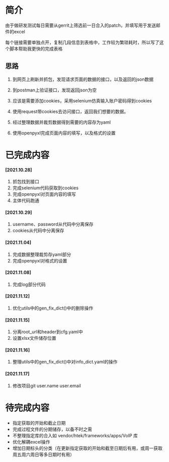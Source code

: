 # 简介
由于做研发测试每日需要从gerrit上筛选前一日合入的patch，并填写用于发送邮件的excel

每个链接需要单独点开，复制几段信息到表格中，工作较为繁琐耗时，所以写了这个脚本帮助我更快的完成表格
## 思路
1. 到网页上刷新并抓包，发现请求页面的数据的接口，以及返回的json数据

2. 到postman上验证接口，发现返回json为空

3. 应该是需要添加cookies，采用selenium仿真输入账户密码得到cookies

4. 使用request带cookies去访问接口，返回我们想要的数据。

5. 经过整理数据并裁剪数据得到需要的内容存为yaml

6. 使用openpyxl完成页面内容的填写，以及格式的设置
# 已完成内容
#### [2021.10.28]
  1. 抓包找到接口
  2. 完成selenium代码获取到cookies
  3. 完成openpyxl对页面内容的填写
  4. 主体代码跑通
#### [2021.10.29]
  1. username、password从代码中分离保存
  2. cookies从代码中分离保存
#### [2021.11.04]
  1. 完成数据整理裁剪存yaml部分
  2. 完成openpyxl对格式的设置
#### [2021.11.08]
  1. 完成log部分代码
#### [2021.11.12]
  1. 优化utils中的gen_fix_dict()中的删除操作
#### [2021.11.15]
  1. 分离root_url和header到cfg.yaml中
  2. 设置xlsx文件储存位置
#### [2021.11.16]
  1. 整理utils中的gen_fix_dict()中对info_dict.yaml的操作
#### [2021.11.17]
  1. 修改项目git user.name user.email


# 待完成内容
- 指定获取的开始和截止日期
- 完成过程文件的分期储存，以备不时之需
- 不整理指定库的合入如	vendor/htek/frameworks/apps/VoIP 库
- 优化解耦excel操作
- 增加日期标头的分类（在更新指定获取的开始和截至日期后有用，或周一获取周五周六周日等多日期时有用）
